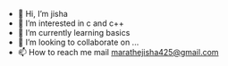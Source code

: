 - 👋 Hi, I’m jisha
- 👀 I’m interested in c and c++
- 🌱 I’m currently learning basics
- 💞️ I’m looking to collaborate on ...
- 📫 How to reach me mail marathejisha425@gmail.com

<!---
jish02/jish02 is a ✨ special ✨ repository because its `README.md` (this file) appears on your GitHub profile.
You can click the Preview link to take a look at your changes.
--->
